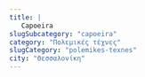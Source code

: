 ```yaml
---
title: |
   Capoeira
slugSubcategory: "capoeira"
category: "Πολεμικές τέχνες"
slugCategory: "polemikes-texnes"
city: "Θεσσαλονίκη"
---
```


